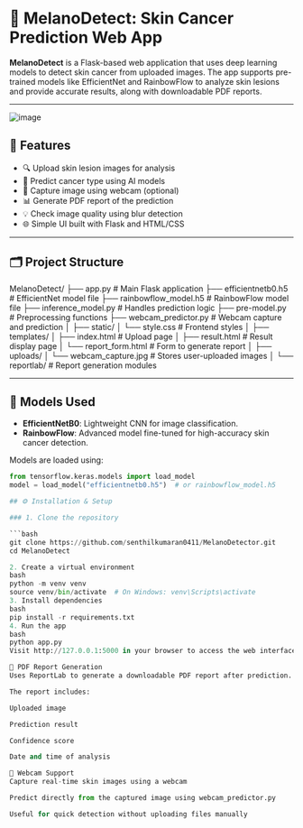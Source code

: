 # 🧠 MelanoDetect: Skin Cancer Prediction Web App

**MelanoDetect** is a Flask-based web application that uses deep learning models to detect skin cancer from uploaded images. The app supports pre-trained models like EfficientNet and RainbowFlow to analyze skin lesions and provide accurate results, along with downloadable PDF reports.

---
![image](https://github.com/senthilkumaran0411/MelanoDetector/blob/a753fe0412d34abd346fd89ffb151c6103de4377/uploads/Screenshot%202025-07-31%20215154.png)

## 🚀 Features

- 🔍 Upload skin lesion images for analysis
- 🧠 Predict cancer type using AI models
- 📸 Capture image using webcam (optional)
- 📊 Generate PDF report of the prediction
- 💡 Check image quality using blur detection
- 🌐 Simple UI built with Flask and HTML/CSS

---

## 🗂️ Project Structure

MelanoDetect/
├── app.py # Main Flask application
├── efficientnetb0.h5 # EfficientNet model file
├── rainbowflow_model.h5 # RainbowFlow model file
├── inference_model.py # Handles prediction logic
├── pre-model.py # Preprocessing functions
├── webcam_predictor.py # Webcam capture and prediction
│
├── static/
│ └── style.css # Frontend styles
│
├── templates/
│ ├── index.html # Upload page
│ ├── result.html # Result display page
│ └── report_form.html # Form to generate report
│
├── uploads/
│ └── webcam_capture.jpg # Stores user-uploaded images
│
└── reportlab/ # Report generation modules


---

## 🧠 Models Used

- **EfficientNetB0**: Lightweight CNN for image classification.
- **RainbowFlow**: Advanced model fine-tuned for high-accuracy skin cancer detection.

Models are loaded using:

```python
from tensorflow.keras.models import load_model
model = load_model("efficientnetb0.h5")  # or rainbowflow_model.h5

## ⚙️ Installation & Setup

### 1. Clone the repository

```bash
git clone https://github.com/senthilkumaran0411/MelanoDetector.git
cd MelanoDetect

2. Create a virtual environment
bash
python -m venv venv
source venv/bin/activate  # On Windows: venv\Scripts\activate
3. Install dependencies
bash
pip install -r requirements.txt
4. Run the app
bash
python app.py
Visit http://127.0.0.1:5000 in your browser to access the web interface.

📄 PDF Report Generation
Uses ReportLab to generate a downloadable PDF report after prediction.

The report includes:

Uploaded image

Prediction result

Confidence score

Date and time of analysis

📸 Webcam Support
Capture real-time skin images using a webcam

Predict directly from the captured image using webcam_predictor.py

Useful for quick detection without uploading files manually
